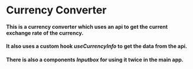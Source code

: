 # Currency Converter 
#### This is a currency converter which uses an api to get the current exchange rate of the currency. 

#### It also uses a custom hook _useCurrencyInfo_ to get the data from the api. 

#### There is also a components _Inputbox_ for using it twice in the main app. 